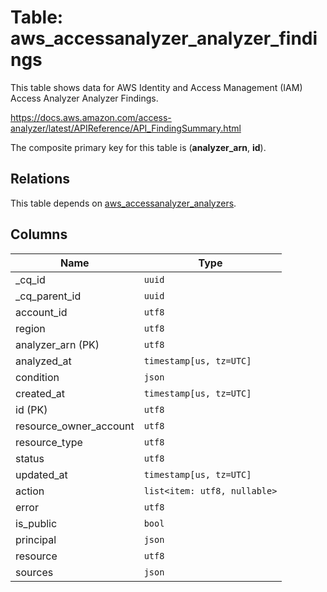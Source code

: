 # Table: aws_accessanalyzer_analyzer_findings

This table shows data for AWS Identity and Access Management (IAM) Access Analyzer Analyzer Findings.

https://docs.aws.amazon.com/access-analyzer/latest/APIReference/API_FindingSummary.html

The composite primary key for this table is (**analyzer_arn**, **id**).

## Relations

This table depends on [aws_accessanalyzer_analyzers](aws_accessanalyzer_analyzers.md).

## Columns

| Name          | Type          |
| ------------- | ------------- |
|_cq_id|`uuid`|
|_cq_parent_id|`uuid`|
|account_id|`utf8`|
|region|`utf8`|
|analyzer_arn (PK)|`utf8`|
|analyzed_at|`timestamp[us, tz=UTC]`|
|condition|`json`|
|created_at|`timestamp[us, tz=UTC]`|
|id (PK)|`utf8`|
|resource_owner_account|`utf8`|
|resource_type|`utf8`|
|status|`utf8`|
|updated_at|`timestamp[us, tz=UTC]`|
|action|`list<item: utf8, nullable>`|
|error|`utf8`|
|is_public|`bool`|
|principal|`json`|
|resource|`utf8`|
|sources|`json`|